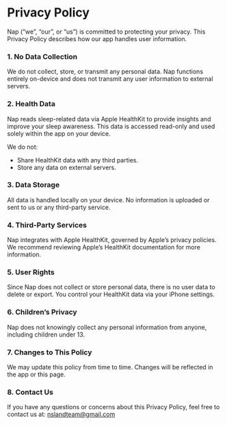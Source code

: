# Privacy Policy

Nap (“we”, “our”, or “us”) is committed to protecting your privacy. This Privacy Policy describes how our app handles user information.

### 1. No Data Collection

We do not collect, store, or transmit any personal data. Nap functions entirely on-device and does not transmit any user information to external servers.

### 2. Health Data

Nap reads sleep-related data via Apple HealthKit to provide insights and improve your sleep awareness. This data is accessed read-only and used solely within the app on your device.

We do not:

- Share HealthKit data with any third parties.
- Store any data on external servers.

### 3. Data Storage

All data is handled locally on your device. No information is uploaded or sent to us or any third-party service.

### 4. Third-Party Services

Nap integrates with Apple HealthKit, governed by Apple’s privacy policies. We recommend reviewing Apple’s HealthKit documentation for more information.

### 5. User Rights

Since Nap does not collect or store personal data, there is no user data to delete or export. You control your HealthKit data via your iPhone settings.

### 6. Children’s Privacy

Nap does not knowingly collect any personal information from anyone, including children under 13.

### 7. Changes to This Policy

We may update this policy from time to time. Changes will be reflected in the app or this page.

### 8. Contact Us

If you have any questions or concerns about this Privacy Policy, feel free to contact us at:
nslandteam@gmail.com
